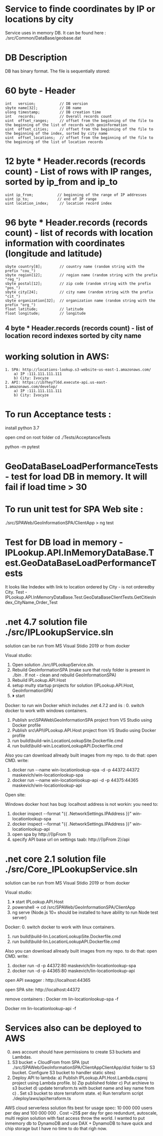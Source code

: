 # Service to finde coordinates by IP or locations by city

Service uses in memory DB. It can be found here : ./src/Common/DataBase/geobase.dat

# DB Description

DB has binary format. The file is sequentially stored:
# 60 byte - Header
	int   version;           // DB version
	sbyte name[32];          // DB name
	ulong timestamp;         // DB creation time
	int   records;           // Overall records count
	uint  offset_ranges;     // offset from the beginning of the file to the beginning of the list of records with geoinformation
	uint  offset_cities;     // offset from the beginning of the file to the beginning of the index, sorted by city name
	uint  offset_locations;  // offset from the beginning of the file to the beginning of the list of location records
# 12 byte * Header.records (records count) - List of rows with IP ranges, sorted by ip_from and ip_to
	uint ip_from;           // beginning of the range of IP addresses
	uint ip_to;             // end of IP range
	uint location_index;     // location record index
# 96 byte * Header.records (records count)  - list of records with location information with coordinates (longitude and latitude)
	sbyte country[8];        // country name (random string with the prefix "cou_")
	sbyte region[12];        // region name (random string with the prefix "reg_")
	sbyte postal[12];        // zip code (random string with the prefix "pos_")
	sbyte city[24];          // city name (random string with the prefix "cit_")
	sbyte organization[32];  // organization name (random string with the prefix "org_")
	float latitude;          // latitude
	float longitude;         // longitude
## 4 byte * Header.records (records count)  - list of location record indexes sorted by city name


# working solution in AWS: 
	1. SPA: http://locations-lookup.s3-website-us-east-1.amazonaws.com/
		a) IP :111.111.111.111
		b) City: Ivocyze
	2. API: https://ib7hey7l6d.execute-api.us-east-1.amazonaws.com/develop/
		a) IP :111.111.111.111
		b) City: Ivocyze
	
# To run Acceptance tests :

install python 3.7 

open cmd on root folder  cd ./Tests/AcceptanceTests

python -m pytest

# GeoDataBaseLoadPerformanceTests - test for load DB in memory. It will fail if load time > 30 

# To run unit test for SPA Web site :

./src/SPAWeb/GeoInformationSPA/ClientApp > ng test


# Test for DB load in memory - IPLookup.API.InMemoryDataBase.Test.GeoDataBaseLoadPerformanceTests

It looks like Indedex with link to location ordered by City - is not orderedby City.
Test - IPLookup.API.InMemoryDataBase.Test.GeoDataBaseClientTests.GetCitiesIndex_CityName_Order_Test


# .net 4.7 solution file ./src/IPLookupService.sln

solution can be run from MS Visual Stidio 2019 or from docker

Visual studio:
1. Open solution ./src/IPLookupService.sln.
2. Rebuild GeoInformationSPA (make sure that rosly folder is present in ./bin . If not - clean and rebuild GeoInformationSPA)
3. Rebuild IPLookup.API.Host
4. setup multy startup projects for solution (IPLookup.API.Host, GeoInformationSPA)
5. ⏵ start

Docker:
to run win Docker which includes .net 4.7.2 and iis :
0. switch docker to work with windows containers.
1. Publish src\SPAWeb\GeoInformationSPA project from VS Studio using Docker profile
2. Publish src\API\IPLookup.API.Host project from VS Studio using Docker profile
3. run build\build-win.LocationLookupSite.Dockerfile.cmd
4. run build\build-win.LocationLookupAPI.Dockerfile.cmd

Also you can download allready built images from my repo.
to do that:
open CMD. write:
1. docker run --name win-locationlookup-spa -d -p 44372:44372 maskevich/win-locationlookup-spa
2. docker run --name win-locationlookup-api -d -p 44375:44365 maskevich/win-locationlookup-api

Open site:

Windows docker host has bug: localhost address is not workin:
you need to:
1. docker inspect --format "{{ .NetworkSettings.IPAddress }}" win-locationlookup-spa
2. docker inspect --format "{{ .NetworkSettings.IPAddress }}" win-locationlookup-api
3. open spa by http://{IpFrom 1}
4. specify API base url on settings taab: http://{IpFrom 2}/api

# .net core 2.1 solution file ./src/Core_IPLookupService.sln

solution can be run from MS Visual Stidio 2019 or from docker

Visual studio:
1. ⏵ start IPLookup.API.Host
2. powershell -> cd /src/SPAWeb/GeoInformationSPA/ClientApp
3. ng serve (Node.js 10+ should be installed to have ability to run Node test server)

Docker:
0. switch docker to work with linux containers.
1. run build\build-lin.LocationLookupSite.Dockerfile.cmd
2. run build\build-lin.LocationLookupAPI.Dockerfile.cmd

Also you can download allready built images from my repo.
to do that:
open CMD. write:
1. docker run -d -p 44372:80 maskevich/lin-locationlookup-spa
1. docker run -d -p 44365:80 maskevich/lin-locationlookup-api

open API swagger : http://localhost:44365

open SPA site: http://localhost:44372


remove containers :
Docker rm lin-locationlookup-spa -f

Docker rm lin-locationlookup-api -f

# Services also can be deployed to AWS 
0) aws account should have permissions to create S3 buckets and Lambdas.
1) S3 bucket + CloudFrom from SPA (put ./src/SPAWeb/GeoInformationSPA/ClientAppClientApp/dist folder to S3 bucket. Configure S3 bucket to handler static sites)
2) Deploy API to lambda:
	a) Publish IPLookup.API.Host.Lambda.csproj project using Lambda profile.
	b) Zip published folder
	c) Put archieve to s3 bucket
	d) update terraform.ts with bucket name and key name from c) . Set s3 bucket to store terraform state. 
	e) Run terraform script ./deploy/aws/api/terraform.ts

AWS cloud serverless solution fits best for usage spec: 10 000 000 users per day and 100 000 000 .
Cost ~25$ per day  for geo redundunt, autoscale, multi region solution with fast access throw the world.
I wanted to put inmemory db to DynamoDB and use DAX + DynamoDB to have quick and chip storage but I have no time to do that righ now.
